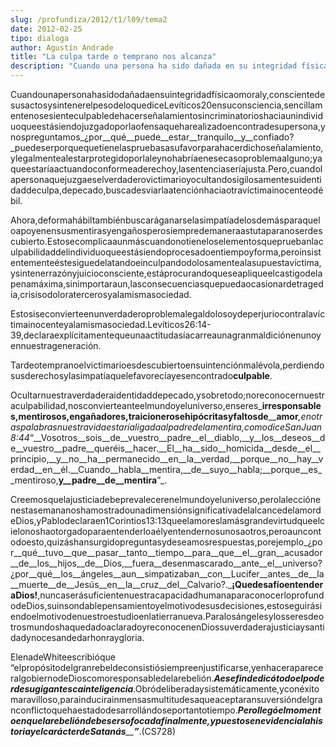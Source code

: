 ```yaml
---
slug: /profundiza/2012/t1/l09/tema2
date: 2012-02-25
tipo: dialoga
author: Agustín Andrade
title: "La culpa tarde o temprano nos alcanza"
description: "Cuando una persona ha sido dañada en su integridad física o moral y, consciente  de sus actos y sin tener el peso de lo que dice Levíticos 20 en su consciencia,  sencillamente no se siente culpable de hacer señalamientos incriminatorios  hacia un individuo que está siendo juzg..."
---
```


Cuandounapersonahasidodañadaensuintegridadfísicaomoraly,conscientedesusactosysintenerelpesodeloquediceLevíticos20ensuconsciencia,sencillamentenosesienteculpabledehacerseñalamientosincriminatorioshaciaunindividuoqueestásiendojuzgadoporlaofensaqueharealizadoencontradesupersona,ynospreguntamos_¿por__qué__puede__estar__tranquilo__y__confiado?_puedeserporquequetienelaspruebasasufavorparahacerdichoseñalamiento,ylegalmentealestarprotegidoporlaleynohabríaenesecasoproblemaalguno;yaqueestaríaactuandoconformeaderechoy,lasentenciaseríajusta.Pero,cuandolapersonaquejuzgaeselverdaderovictimarioyocultandosigilosamentesuidentidaddeculpa,depecado,buscadesviarlaatenciónhaciaotravíctimainocenteodébil.

Ahora,deformahábiltambiénbuscaráganarselasimpatíadelosdemásparaqueloapoyenensusmentirasyengañosperosiempredemaneraastutaparanoserdescubierto.Estosecomplicaaunmáscuandonotieneloselementosquepruebanlaculpabilidaddelindividuoqueestásiendoprocesadoentiempoyforma,peroinsistentementeéstesiguedelatandoeinculpandodolosamentealasupuestavíctima,ysintenerrazónyjuicioconsciente,estáprocurandoqueseapliqueelcastigodelapenamáxima,sinimportaraun,lasconsecuenciasquepuedaocasionardetragedia,crisisodoloratercerosyalamismasociedad.

Estosiseconvierteenunverdaderoproblemalegaldolosoydeperjuriocontralavíctimainocenteyalamismasociedad.Levíticos26:14-39,declaraexplícitamentequeunaactitudasíacarreaunagranmaldiciónenunoyennuestrageneración.

Tardeotempranoelvictimarioesdescubiertoensuintenciónmalévola,perdiendosusderechosylasimpatíaquelefavorecíayesencontrado**culpable**.

Ocultarnuestraverdaderaidentidaddepecado,ysobretodo;noreconocernuestraculpabilidad,nosconvierteanteelmundoyeluniverso,enseres_**irresponsables,**__**mentirosos,**__**engañadores,**__**traicioneros**__**e**__**hipócritas**__**y**__**faltos**__**de**__**amor**_,enotraspalabrasnuestravidaestaríaligadaalpadredelamentira,comodiceSanJuan8:44_“__Vosotros__sois__de__vuestro__padre__el__diablo,__y__los__deseos__de__vuestro__padre__queréis__hacer.__El__ha__sido__homicida__desde__el__principio,__y__no__ha__permanecido__en__la__verdad,__porque__no__hay__verdad__en__él.__Cuando__habla__mentira,__de__suyo__habla;__porque__es__mentiroso,__y__padre__de__mentira__”_.

Creemosquelajusticiadebeprevalecerenelmundoyeluniverso,perolalecciónenestasemananoshamostradounadimensiónsignificativadelalcancedelamordeDios,yPablodeclaraen1Corintios13:13queelamoreslamásgrandevirtudqueelcielonoshaotorgadoparaentenderloaélyentendernosunosaotros,peroauncontodoesto,quizáshansurgidopreguntasydeseamosrespuestas,porejemplo_¿por__qué__tuvo__que__pasar__tanto__tiempo__para__que__el__gran__acusador__de__los__hijos__de__Dios,__fuera__desenmascarado__ante__el__universo?¿por__qué__los__ángeles__aun__simpatizaban__con__Lucifer__antes__de__la__muerte__de__Jesús__en__la__cruz__del__Calvario?._**¡Que****desafío****entender****a****Dios!**,nuncaserásuficientenuestracapacidadhumanaparaconocerloprofundodeDios,suinsondablepensamientoyelmotivodesusdecisiones,estoseguirásiendoelmotivodenuestroestudioenlatierranueva.ParalosángelesylosseresdeotrosmundoshaquedadoaclaradoyreconocenenDiossuverdaderajusticiaysantidadynocesandedarhonraygloria.

ElenadeWhiteescribióque “elpropósitodelgranrebeldeconsistiósiempreenjustificarse,yenhacerapareceralgobiernodeDioscomoresponsabledelarebelión._**A**__**ese**__**fin**__**dedicó**__**todo**__**el**__**poder**__**de**__**su**__**gigantesca**__**inteligencia**_.Obródeliberadaysistemáticamente,yconéxitomaravilloso,parainducirainmensasmultitudesaqueaceptaransuversióndelgranconflictoquehaestadodesarrollándoseportantotiempo._**Pero**__**llegó**__**el**__**momento**__**en**__**que**__**la**__**rebelión**__**debe**__**ser**__**sofocada**__**finalmente,**__**y**__**puestos**__**en**__**evidencia**__**la**__**historia**__**y**__**el**__**carácter**__**de**__**Satanás**__**”**_.(CS728)
